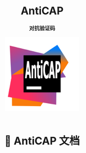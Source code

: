 <div align="center">

# AntiCAP

<strong>对抗验证码</strong>

<img src=logo.png alt="logo" width="200" height="200">
</div>


<br>

<div align="center">

# 📄 AntiCAP 文档

</div>



